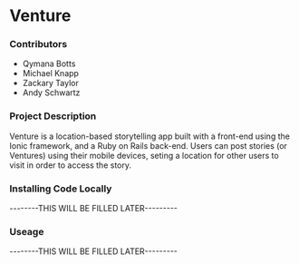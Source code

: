 # Venture

### Contributors

* Qymana Botts
* Michael Knapp
* Zackary Taylor
* Andy Schwartz

### Project Description

Venture is a location-based storytelling app built with a front-end using the Ionic framework, and a Ruby on Rails back-end. Users can post stories (or Ventures) using their mobile devices, seting a location for other users to visit in order to access the story. 

### Installing Code Locally

--------THIS WILL BE FILLED LATER---------


### Useage

--------THIS WILL BE FILLED LATER---------

